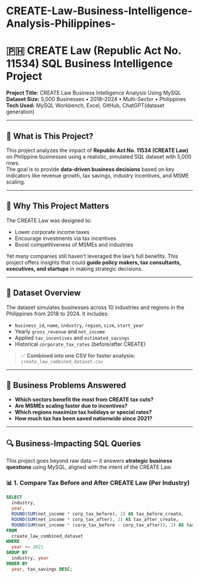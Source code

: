 # CREATE-Law-Business-Intelligence-Analysis-Philippines-

# 🇵🇭 CREATE Law (Republic Act No. 11534) SQL Business Intelligence Project

**Project Title:** CREATE Law Business Intelligence Analysis Using MySQL  
**Dataset Size:** 5,000 Businesses • 2018–2024 • Multi-Sector • Philippines  
**Tech Used:** MySQL Workbench, Excel, GitHub, ChatGPT(dataset generation)

---

## 📘 What is This Project?

This project analyzes the impact of **Republic Act No. 11534 (CREATE Law)** on Philippine businesses using a realistic, simulated SQL dataset with 5,000 rows.  
The goal is to provide **data-driven business decisions** based on key indicators like revenue growth, tax savings, industry incentives, and MSME scaling.

---

## 🏢 Why This Project Matters

The CREATE Law was designed to:
- Lower corporate income taxes
- Encourage investments via tax incentives
- Boost competitiveness of MSMEs and industries

Yet many companies still haven’t leveraged the law’s full benefits. This project offers insights that could **guide policy makers, tax consultants, executives, and startups** in making strategic decisions.

---

## 📂 Dataset Overview

The dataset simulates businesses across 10 industries and regions in the Philippines from 2018 to 2024. It includes:

- `business_id`, `name`, `industry`, `region`, `size`, `start_year`
- Yearly `gross_revenue` and `net_income`
- Applied `tax_incentives` and `estimated_savings`
- Historical `corporate_tax_rates` (before/after CREATE)

> ✅ **Combined into one CSV for faster analysis:** `create_law_combined_dataset.csv`

---

## 🎯 Business Problems Answered

- **Which sectors benefit the most from CREATE tax cuts?**
- **Are MSMEs scaling faster due to incentives?**
- **Which regions maximize tax holidays or special rates?**
- **How much tax has been saved nationwide since 2021?**

---

## 🔍 Business-Impacting SQL Queries

This project goes beyond raw data — it answers **strategic business questions** using MySQL, aligned with the intent of the CREATE Law.

### 📊 1. Compare Tax Before and After CREATE Law (Per Industry)
```sql
SELECT 
  industry,
  year,
  ROUND(SUM(net_income * corp_tax_before), 2) AS tax_before_create,
  ROUND(SUM(net_income * corp_tax_after), 2) AS tax_after_create,
  ROUND(SUM(net_income * (corp_tax_before - corp_tax_after)), 2) AS tax_savings
FROM 
  create_law_combined_dataset
WHERE 
  year >= 2021
GROUP BY 
  industry, year
ORDER BY 
  year, tax_savings DESC;
